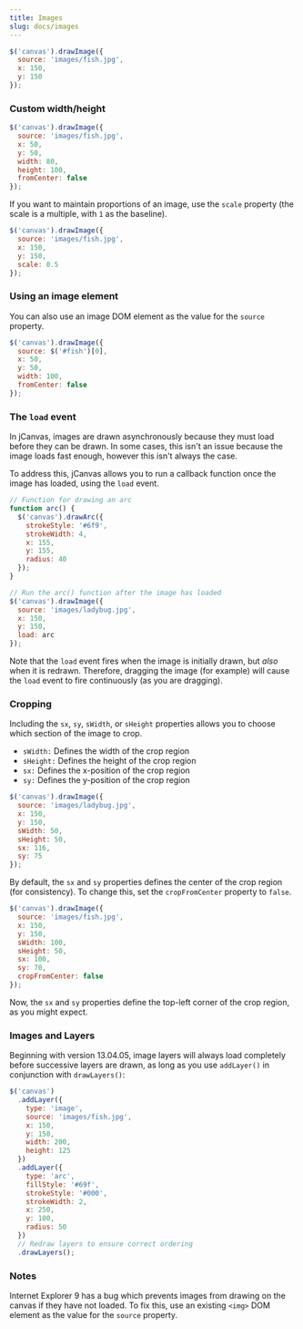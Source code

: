 ```yaml
---
title: Images
slug: docs/images
---
```


```js
$('canvas').drawImage({
  source: 'images/fish.jpg',
  x: 150,
  y: 150
});
```

### Custom width/height

```js
$('canvas').drawImage({
  source: 'images/fish.jpg',
  x: 50,
  y: 50,
  width: 80,
  height: 100,
  fromCenter: false
});
```

If you want to maintain proportions of an image, use the `scale` property (the scale is a multiple, with `1` as the baseline).

```js
$('canvas').drawImage({
  source: 'images/fish.jpg',
  x: 150,
  y: 150,
  scale: 0.5
});
```

### Using an image element

You can also use an image DOM element as the value for the `source` property.

```js
$('canvas').drawImage({
  source: $('#fish')[0],
  x: 50,
  y: 50,
  width: 100,
  fromCenter: false
});
```

### The `load` event

In jCanvas, images are drawn asynchronously because they must load before they can be drawn. In some cases, this isn't an issue because the image loads fast enough, however this isn't always the case.

To address this, jCanvas allows you to run a callback function once the image has loaded, using the `load` event.

```js
// Function for drawing an arc
function arc() {
  $('canvas').drawArc({
    strokeStyle: '#6f9',
    strokeWidth: 4,
    x: 155,
    y: 155,
    radius: 40
  });
}

// Run the arc() function after the image has loaded
$('canvas').drawImage({
  source: 'images/ladybug.jpg',
  x: 150,
  y: 150,
  load: arc
});
```

Note that the `load` event fires when the image is initially drawn, but _also_ when it is redrawn. Therefore, dragging the image (for example) will cause the `load` event to fire continuously (as you are dragging).

### Cropping

Including the `sx`, `sy`, `sWidth`, or `sHeight` properties allows you to choose which section of the image to crop.

- `sWidth:` Defines the width of the crop region
- `sHeight:` Defines the height of the crop region
- `sx:` Defines the x-position of the crop region
- `sy:` Defines the y-position of the crop region

```js
$('canvas').drawImage({
  source: 'images/ladybug.jpg',
  x: 150,
  y: 150,
  sWidth: 50,
  sHeight: 50,
  sx: 116,
  sy: 75
});
```

By default, the `sx` and `sy` properties defines the center of the crop region (for consistency). To change this, set the `cropFromCenter` property to `false`.

```js
$('canvas').drawImage({
  source: 'images/fish.jpg',
  x: 150,
  y: 150,
  sWidth: 100,
  sHeight: 50,
  sx: 100,
  sy: 70,
  cropFromCenter: false
});
```

Now, the `sx` and `sy` properties define the top-left corner of the crop region, as you might expect.

### Images and Layers

Beginning with version 13.04.05, image layers will always load completely before successive layers are drawn, as long as you use `addLayer()` in conjunction with `drawLayers()`:

```js
$('canvas')
  .addLayer({
    type: 'image',
    source: 'images/fish.jpg',
    x: 150,
    y: 150,
    width: 200,
    height: 125
  })
  .addLayer({
    type: 'arc',
    fillStyle: '#69f',
    strokeStyle: '#000',
    strokeWidth: 2,
    x: 250,
    y: 100,
    radius: 50
  })
  // Redraw layers to ensure correct ordering
  .drawLayers();
```

### Notes

Internet Explorer 9 has a bug which prevents images from drawing on the canvas if they have not loaded. To fix this, use an existing `<img>` DOM element as the value for the `source` property.
